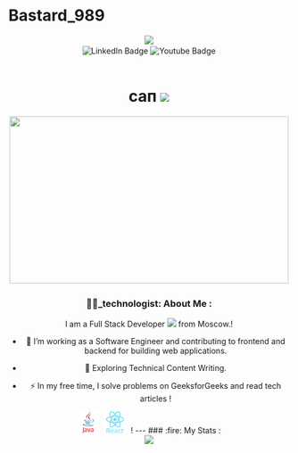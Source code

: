 # Bastard_989

<div id="header" align="center">
  <img src="https://media.giphy.com/media/tqj4m9BRURayxQAIW9/giphy.gif" width="500"/>
</div>

<div id="header" align="center">
<div id="badges">
<img src="https://img.shields.io/badge/LinkedIn-blue?style=for-the-badge&logo=linkedin&logoColor=white" alt="LinkedIn Badge"/>
<img src="https://img.shields.io/badge/YouTube-red?style=for-the-badge&logo=youtube&logoColor=white" alt="Youtube Badge"/>
</div>



<div id="viewprof" align="center">
  <img src="https://komarev.com/ghpvc/?username= your-github-henstly&style=flat-square&color=blue" alt=""/>
</div>

  <div id="heythere" align="center">
  <h1>
  сап
  <img src="https://media.giphy.com/media/hvRJCLFzcasrR4ia7z/giphy.gif" width="30px"/>
</h1>
</div>

  <div align="center">
  <img src="https://media.giphy.com/media/qgQUggAC3Pfv687qPC/giphy.gif" width="500" height="300"/>
</div>

  ### 👨‍🦲_technologist: About Me :

I am a Full Stack Developer <img src="https://media.giphy.com/media/WUlplcMpOCEmTGBtBW/giphy.gif" width="30"> from Moscow.!


- :telescope: I’m working as a Software Engineer and contributing to frontend and backend for building web applications.

- :seedling: Exploring Technical Content Writing.

- :zap: In my free time, I solve problems on GeeksforGeeks and read tech articles
!

<div>
  <img src="https://github.com/devicons/devicon/blob/master/icons/java/java-original-wordmark.svg" title="Java" alt="Java" width="40" height="40"/>&nbsp;
  <img src="https://github.com/devicons/devicon/blob/master/icons/react/react-original-wordmark.svg" title="React" alt="React" width="40" height="40"/>&nbsp;
!
---
### :fire: My Stats :
  <div id="header" align="center">
  <img src="http://github-readme-streak-stats.herokuapp.com?user=your-github-username&theme=dark&background=000000" width="500"/>
</div>




